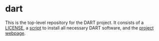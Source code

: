 # dart
This is the top-level repository for the DART project. It consists of a [LICENSE](LICENSE.txt), a [script](install.sh) to install all necessary DART software, and the [project webpage](http://cps-sei.github.io/dart).
